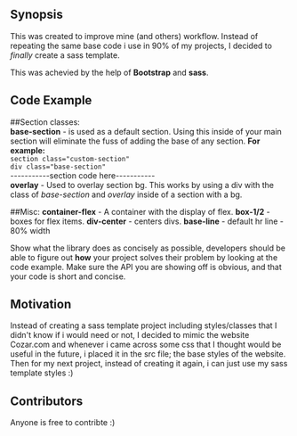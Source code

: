 ## Synopsis
This was created to improve mine (and others) workflow.
Instead of repeating the same base code i use in 90% of my projects,
I decided to *finally* create a sass template.

This was achevied by the help of **Bootstrap** and **sass**.
## Code Example
##Section classes:
<br>
**base-section** - is used as a default section.
Using this inside of your main section will eliminate the fuss of adding the base of any section.
  **For example:**
<br>
`section class="custom-section"`
<br>
`div class="base-section"`
<br>
-----------section code here-----------
<br>
**overlay** - Used to overlay section bg. This works by using a div with the class of *base-section* and *overlay* inside of a section with a bg. 

##Misc:
**container-flex** - A container with the display of flex.
**box-1/2** - boxes for flex items.
**div-center** - centers divs.
**base-line** - default hr line - 80% width

Show what the library does as concisely as possible, developers should be able to figure out **how** your project solves their problem by looking at the code example. Make sure the API you are showing off is obvious, and that your code is short and concise.

## Motivation

Instead of creating a sass template project including styles/classes that I didn't know if i would need or not, I decided to mimic the website Cozar.com and whenever i came across some css that I thought would be useful in the future, i placed it in the src file; the base styles of the website. Then for my next project, instead of creating it again, i can just use my sass template styles :)



## Contributors
Anyone is free to contribte :)












